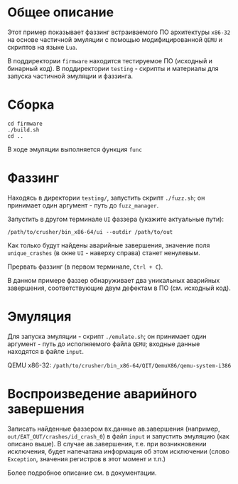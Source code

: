 # Общее описание

Этот пример показывает фаззинг встраиваемого ПО архитектуры `x86-32`
на основе частичной эмуляции с помощью модифицированной `QEMU` и скриптов на языке `Lua`.

В поддиректории `firmware` находится тестируемое ПО (исходный и бинарный код).
В поддиректории `testing` - скрипты и материалы для запуска частичной эмуляции и фаззинга.

# Сборка

```shell
cd firmware
./build.sh
cd ..
```

В ходе эмуляции выполняется функция `func`

# Фаззинг

Находясь в директории `testing/`, запустить скрипт `./fuzz.sh`;
он принимает один аргумент - путь до `fuzz_manager`.

Запустить в другом терминале `UI` фаззера (укажите актуальные пути):
```shell
/path/to/crusher/bin_x86-64/ui --outdir /path/to/out
```

Как только будут найдены аварийные завершения, значение поля `unique_crashes` (в окне `UI` - наверху справа) станет ненулевым.

Прервать фаззинг (в первом терминале, `Ctrl + C`).

В данном примере фаззер обнаруживает два уникальных аварийных завершения,
соответствующие двум дефектам в ПО (см. исходный код).

# Эмуляция

Для запуска эмуляции - скрипт `./emulate.sh`;
он принимает один аргумент - путь до исполняемого файла `QEMU`;
входные данные находятся в файле `input`.

QEMU x86-32: `/path/to/crusher/bin_x86-64/QIT/QemuX86/qemu-system-i386`

# Воспроизведение аварийного завершения

Записать найденные фаззером вх.данные ав.завершения (например, `out/EAT_OUT/crashes/id_crash_0`)
в файл `input` и запустить эмуляцию (как описано выше).
В случае ав.завершения, т.е. при возникновении исключения,
будет напечатана информация об этом исключении
(слово `Exception`, значения регистров в этот момент и т.п.)

Более подробное описание см. в документации.

